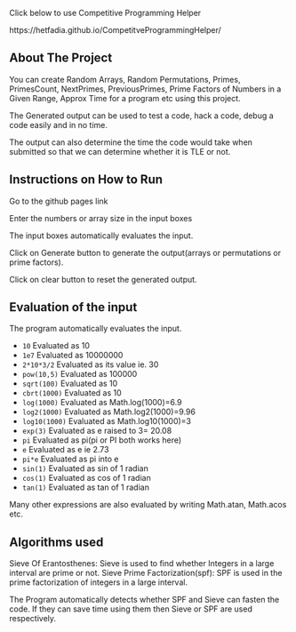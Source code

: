 <p>Click below to use Competitive Programming Helper</p>
https://hetfadia.github.io/CompetitveProgrammingHelper/

## About The Project

<p>You can create Random Arrays, Random Permutations, Primes, PrimesCount, NextPrimes, PreviousPrimes, Prime Factors of Numbers in a Given Range, Approx Time for a program etc using this project.</p>
<p>The Generated output can be used to test a code, hack a code, debug a code easily and in no time.</p>
<p>The output can also determine the time the code would take when submitted so that we can determine whether it is TLE or not.</p>

## Instructions on How to Run

<p>Go to the github pages link</p>
<p>Enter the numbers or array size in the input boxes</p>
<p>The input boxes automatically evaluates the input.</p>
<p>Click on Generate button to generate the output(arrays or permutations or prime factors).</p>
<p>Click on clear button to reset the generated output.</p>

## Evaluation of the input

The program automatically evaluates the input.

- `10` Evaluated as 10
- `1e7` Evaluated as 10000000
- `2*10*3/2` Evaluated as its value ie. 30
- `pow(10,5)` Evaluated as 100000
- `sqrt(100)` Evaluated as 10
- `cbrt(1000)` Evaluated as 10
- `log(1000)` Evaluated as Math.log(1000)=6.9
- `log2(1000)` Evaluated as Math.log2(1000)=9.96
- `log10(1000)` Evaluated as Math.log10(1000)=3
- `exp(3)` Evaluated as e raised to 3= 20.08
- `pi` Evaluated as pi(pi or PI both works here)
- `e` Evaluated as e ie 2.73
- `pi*e` Evaluated as pi into e
- `sin(1)` Evaluated as sin of 1 radian
- `cos(1)` Evaluated as cos of 1 radian
- `tan(1)` Evaluated as tan of 1 radian
<p>
  Many other expressions are also evaluated by writing Math.atan, Math.acos etc.
</p>

## Algorithms used

Sieve Of Erantosthenes: Sieve is used to find whether Integers in a large interval are prime or not.
Sieve Prime Factorization(spf): SPF is used in the prime factorization of integers in a large interval.

The Program automatically detects whether SPF and Sieve can fasten the code. If they can save time using them then Sieve or SPF are used respectively.
